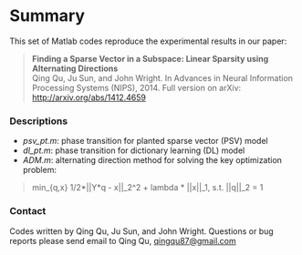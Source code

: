# Summary 
This set of Matlab codes reproduce the experimental results in our paper: 
> **Finding a Sparse Vector in a Subspace: Linear Sparsity using Alternating Directions**   
> Qing Qu, Ju Sun, and John Wright. In Advances in Neural Information Processing Systems (NIPS), 2014. Full version on arXiv: http://arxiv.org/abs/1412.4659

### Descriptions
+ *psv_pt.m*: phase transition for planted sparse vector (PSV) model
+ *dl_pt.m*: phase transition for dictionary learning (DL) model
+ *ADM.m*: alternating direction method for solving the key optimization problem:

> min_{q,x} 1/2*||Y*q - x||_2^2 + lambda * ||x||_1, s.t. ||q||_2 = 1 

### Contact
Codes written by Qing Qu, Ju Sun, and John Wright. Questions or bug reports please send email to Qing Qu, qingqu87@gmail.com
